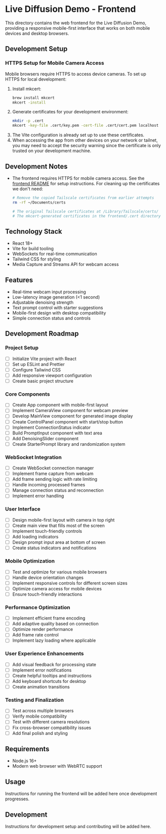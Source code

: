 # Live Diffusion Demo - Frontend

This directory contains the web frontend for the Live Diffusion Demo, providing a responsive mobile-first interface that works on both mobile devices and desktop browsers.

## Development Setup

### HTTPS Setup for Mobile Camera Access

Mobile browsers require HTTPS to access device cameras. To set up HTTPS for local development:

1. Install mkcert:
   ```bash
   brew install mkcert
   mkcert -install
    ```
2. Generate certificates for your development environment:
    ```bash
    mkdir -p .cert
    mkcert -key-file .cert/key.pem -cert-file .cert/cert.pem localhost 127.0.0.1 ::1 your-tailscale-hostname "*.your-tailscale-domain"
    ```
3. The Vite configuration is already set up to use these certificates.
4. When accessing the app from other devices on your network or tailnet, you may need to accept the security warning since the certificate is only trusted on your development machine.

## Development Notes

- The frontend requires HTTPS for mobile camera access. See the [frontend README](./frontend/README.md) for setup instructions.
For cleaning up the certificates we don't need:
    ```bash
    # Remove the copied Tailscale certificates from earlier attempts
    rm -rf ~/Documents/certs

    # The original Tailscale certificates at /Library/Tailscale/certs/ will remain untouched
    # The mkcert-generated certificates in the frontend/.cert directory should be kept
    ```

## Technology Stack

- React 18+
- Vite for build tooling
- WebSockets for real-time communication
- Tailwind CSS for styling
- Media Capture and Streams API for webcam access

## Features

- Real-time webcam input processing
- Low-latency image generation (<1 second)
- Adjustable denoising strength
- Text prompt control with starter suggestions
- Mobile-first design with desktop compatibility
- Simple connection status and controls

## Development Roadmap

### Project Setup

- [ ] Initialize Vite project with React
- [ ] Set up ESLint and Prettier
- [ ] Configure Tailwind CSS
- [ ] Add responsive viewport configuration
- [ ] Create basic project structure

### Core Components

- [ ] Create App component with mobile-first layout
- [ ] Implement CameraView component for webcam preview
- [ ] Develop MainView component for generated image display
- [ ] Create ControlPanel component with start/stop button
- [ ] Implement ConnectionStatus indicator
- [ ] Build PromptInput component with text area
- [ ] Add DenoisingSlider component
- [ ] Create StarterPrompt library and randomization system

### WebSocket Integration

- [ ] Create WebSocket connection manager
- [ ] Implement frame capture from webcam
- [ ] Add frame sending logic with rate limiting
- [ ] Handle incoming processed frames
- [ ] Manage connection status and reconnection
- [ ] Implement error handling

### User Interface

- [ ] Design mobile-first layout with camera in top right
- [ ] Create main view that fills most of the screen
- [ ] Implement touch-friendly controls
- [ ] Add loading indicators
- [ ] Design prompt input area at bottom of screen
- [ ] Create status indicators and notifications

### Mobile Optimization

- [ ] Test and optimize for various mobile browsers
- [ ] Handle device orientation changes
- [ ] Implement responsive controls for different screen sizes
- [ ] Optimize camera access for mobile devices
- [ ] Ensure touch-friendly interactions

### Performance Optimization

- [ ] Implement efficient frame encoding
- [ ] Add adaptive quality based on connection
- [ ] Optimize render performance
- [ ] Add frame rate control
- [ ] Implement lazy loading where applicable

### User Experience Enhancements

- [ ] Add visual feedback for processing state
- [ ] Implement error notifications
- [ ] Create helpful tooltips and instructions
- [ ] Add keyboard shortcuts for desktop
- [ ] Create animation transitions

### Testing and Finalization

- [ ] Test across multiple browsers
- [ ] Verify mobile compatibility
- [ ] Test with different camera resolutions
- [ ] Fix cross-browser compatibility issues
- [ ] Add final polish and styling

## Requirements

- Node.js 16+
- Modern web browser with WebRTC support

## Usage

Instructions for running the frontend will be added here once development progresses.

## Development

Instructions for development setup and contributing will be added here.
